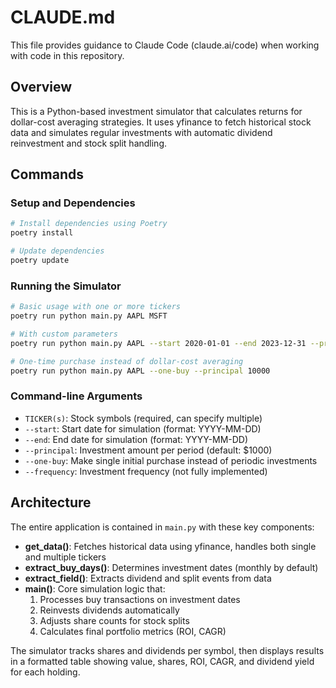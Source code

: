 # CLAUDE.md

This file provides guidance to Claude Code (claude.ai/code) when working with code in this repository.

## Overview

This is a Python-based investment simulator that calculates returns for dollar-cost averaging strategies. It uses yfinance to fetch historical stock data and simulates regular investments with automatic dividend reinvestment and stock split handling.

## Commands

### Setup and Dependencies
```bash
# Install dependencies using Poetry
poetry install

# Update dependencies
poetry update
```

### Running the Simulator
```bash
# Basic usage with one or more tickers
poetry run python main.py AAPL MSFT

# With custom parameters
poetry run python main.py AAPL --start 2020-01-01 --end 2023-12-31 --principal 5000

# One-time purchase instead of dollar-cost averaging
poetry run python main.py AAPL --one-buy --principal 10000
```

### Command-line Arguments
- `TICKER(s)`: Stock symbols (required, can specify multiple)
- `--start`: Start date for simulation (format: YYYY-MM-DD)
- `--end`: End date for simulation (format: YYYY-MM-DD)
- `--principal`: Investment amount per period (default: $1000)
- `--one-buy`: Make single initial purchase instead of periodic investments
- `--frequency`: Investment frequency (not fully implemented)

## Architecture

The entire application is contained in `main.py` with these key components:

- **get_data()**: Fetches historical data using yfinance, handles both single and multiple tickers
- **extract_buy_days()**: Determines investment dates (monthly by default)
- **extract_field()**: Extracts dividend and split events from data
- **main()**: Core simulation logic that:
  1. Processes buy transactions on investment dates
  2. Reinvests dividends automatically
  3. Adjusts share counts for stock splits
  4. Calculates final portfolio metrics (ROI, CAGR)

The simulator tracks shares and dividends per symbol, then displays results in a formatted table showing value, shares, ROI, CAGR, and dividend yield for each holding.